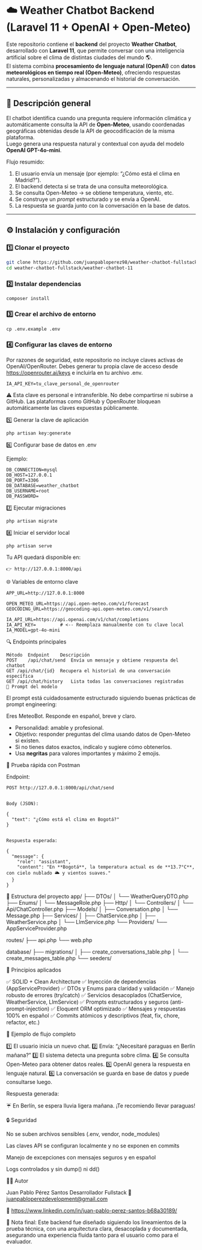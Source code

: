 # ☁️ Weather Chatbot Backend (Laravel 11 + OpenAI + Open-Meteo)

Este repositorio contiene el **backend** del proyecto **Weather Chatbot**, desarrollado con **Laravel 11**, que permite conversar con una inteligencia artificial sobre el clima de distintas ciudades del mundo 🌎.  
El sistema combina **procesamiento de lenguaje natural (OpenAI)** con **datos meteorológicos en tiempo real (Open-Meteo)**, ofreciendo respuestas naturales, personalizadas y almacenando el historial de conversación.

---

## 🧠 Descripción general

El chatbot identifica cuando una pregunta requiere información climática y automáticamente consulta la API de **Open-Meteo**, usando coordenadas geográficas obtenidas desde la API de geocodificación de la misma plataforma.  
Luego genera una respuesta natural y contextual con ayuda del modelo **OpenAI GPT-4o-mini**.

Flujo resumido:
1. El usuario envía un mensaje (por ejemplo: “¿Cómo está el clima en Madrid?”).
2. El backend detecta si se trata de una consulta meteorológica.
3. Se consulta Open-Meteo → se obtiene temperatura, viento, etc.
4. Se construye un *prompt* estructurado y se envía a OpenAI.
5. La respuesta se guarda junto con la conversación en la base de datos.

---

## ⚙️ Instalación y configuración

### 1️⃣ Clonar el proyecto
```bash
git clone https://github.com/juanpabloperez98/weather-chatbot-fullstack.git
cd weather-chatbot-fullstack/weather-chatbot-11
```

### 2️⃣ Instalar dependencias
```
composer install
```

### 3️⃣ Crear el archivo de entorno
```
cp .env.example .env
```

### 4️⃣ Configurar las claves de entorno
Por razones de seguridad, este repositorio no incluye claves activas de OpenAI/OpenRouter.
Debes generar tu propia clave de acceso desde https://openrouter.ai/keys e incluirla en tu archivo .env.
 
```
IA_API_KEY=tu_clave_personal_de_openrouter
```
⚠️ Esta clave es personal e intransferible. No debe compartirse ni subirse a GitHub.
Las plataformas como GitHub y OpenRouter bloquean automáticamente las claves expuestas públicamente.


5️⃣ Generar la clave de aplicación
```
php artisan key:generate
```

6️⃣ Configurar base de datos en .env

Ejemplo:
```
DB_CONNECTION=mysql
DB_HOST=127.0.0.1
DB_PORT=3306
DB_DATABASE=weather_chatbot
DB_USERNAME=root
DB_PASSWORD=
```

7️⃣ Ejecutar migraciones
```
php artisan migrate
```

8️⃣ Iniciar el servidor local
```
php artisan serve
```

Tu API quedará disponible en:
```
👉 http://127.0.0.1:8000/api
```

🌐 Variables de entorno clave
```
APP_URL=http://127.0.0.1:8000

OPEN_METEO_URL=https://api.open-meteo.com/v1/forecast
GEOCODING_URL=https://geocoding-api.open-meteo.com/v1/search

IA_API_URL=https://api.openai.com/v1/chat/completions
IA_API_KEY=         # <-- Reemplaza manualmente con tu clave local
IA_MODEL=gpt-4o-mini
```

🔍 Endpoints principales
```
Método	Endpoint	Descripción
POST	/api/chat/send	Envía un mensaje y obtiene respuesta del chatbot
GET	/api/chat/{id}	Recupera el historial de una conversación específica
GET	/api/chat/history	Lista todas las conversaciones registradas
🧠 Prompt del modelo
```

El prompt está cuidadosamente estructurado siguiendo buenas prácticas de prompt engineering:

Eres MeteoBot. Responde en español, breve y claro.
- Personalidad: amable y profesional.
- Objetivo: responder preguntas del clima usando datos de Open-Meteo si existen.
- Si no tienes datos exactos, indícalo y sugiere cómo obtenerlos.
- Usa **negritas** para valores importantes y máximo 2 emojis.

🧪 Prueba rápida con Postman

Endpoint:
```
POST http://127.0.0.1:8000/api/chat/send


Body (JSON):

{
  "text": "¿Cómo está el clima en Bogotá?"
}


Respuesta esperada:

{
  "message": {
    "role": "assistant",
    "content": "En **Bogotá**, la temperatura actual es de **13.7°C**, con cielo nublado 🌥️ y vientos suaves."
  }
}
```

🧩 Estructura del proyecto
app/
 ├── DTOs/
 │   └── WeatherQueryDTO.php
 ├── Enums/
 │   └── MessageRole.php
 ├── Http/
 │   └── Controllers/
 │       └── Api/ChatController.php
 ├── Models/
 │   ├── Conversation.php
 │   └── Message.php
 ├── Services/
 │   ├── ChatService.php
 │   ├── WeatherService.php
 │   └── LlmService.php
 └── Providers/
     └── AppServiceProvider.php

routes/
 ├── api.php
 └── web.php

database/
 ├── migrations/
 │   ├── create_conversations_table.php
 │   └── create_messages_table.php
 └── seeders/

🧱 Principios aplicados

✅ SOLID + Clean Architecture
✅ Inyección de dependencias (AppServiceProvider)
✅ DTOs y Enums para claridad y validación
✅ Manejo robusto de errores (try/catch)
✅ Servicios desacoplados (ChatService, WeatherService, LlmService)
✅ Prompts estructurados y seguros (anti-prompt-injection)
✅ Eloquent ORM optimizado
✅ Mensajes y respuestas 100% en español
✅ Commits atómicos y descriptivos (feat, fix, chore, refactor, etc.)

💬 Ejemplo de flujo completo

1️⃣ El usuario inicia un nuevo chat.
2️⃣ Envía: “¿Necesitaré paraguas en Berlín mañana?”
3️⃣ El sistema detecta una pregunta sobre clima.
4️⃣ Se consulta Open-Meteo para obtener datos reales.
5️⃣ OpenAI genera la respuesta en lenguaje natural.
6️⃣ La conversación se guarda en base de datos y puede consultarse luego.

Respuesta generada:

☔ En Berlín, se espera lluvia ligera mañana. ¡Te recomiendo llevar paraguas!

🔒 Seguridad

No se suben archivos sensibles (.env, vendor, node_modules)

Las claves API se configuran localmente y no se exponen en commits

Manejo de excepciones con mensajes seguros y en español

Logs controlados y sin dump() ni dd()

🧑‍💻 Autor

Juan Pablo Pérez Santos
Desarrollador Fullstack
📧 juanpabloperezdevelopment@gmail.com

💼 https://www.linkedin.com/in/juan-pablo-perez-santos-b68a30189/

🧾 Nota final:
Este backend fue diseñado siguiendo los lineamientos de la prueba técnica, con una arquitectura clara, desacoplada y documentada, asegurando una experiencia fluida tanto para el usuario como para el evaluador.
